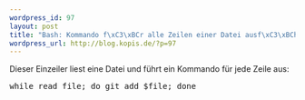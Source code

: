 ```yaml
--- 
wordpress_id: 97
layout: post
title: "Bash: Kommando f\xC3\xBCr alle Zeilen einer Datei ausf\xC3\xBChren"
wordpress_url: http://blog.kopis.de/?p=97
---
```


Dieser Einzeiler liest eine Datei und führt ein Kommando für jede Zeile aus:

<pre class="brush: bash">while read file; do git add $file; done</pre>

